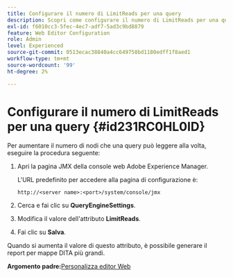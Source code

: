 ```yaml
---
title: Configurare il numero di LimitReads per una query
description: Scopri come configurare il numero di LimitReads per una query
exl-id: f6010cc3-5fec-4ec7-adf7-5ad3c9bd8879
feature: Web Editor Configuration
role: Admin
level: Experienced
source-git-commit: 0513ecac38840a4cc649758bd1180edff1f8aed1
workflow-type: tm+mt
source-wordcount: '99'
ht-degree: 2%

---
```


# Configurare il numero di LimitReads per una query {#id231RC0HL0ID}

Per aumentare il numero di nodi che una query può leggere alla volta, eseguire la procedura seguente:

1. Apri la pagina JMX della console web Adobe Experience Manager.

   L&#39;URL predefinito per accedere alla pagina di configurazione è:

   ```http
   http://<server name>:<port>/system/console/jmx
   ```

1. Cerca e fai clic su **QueryEngineSettings**.

1. Modifica il valore dell&#39;attributo **LimitReads**.

1. Fai clic su **Salva**.


Quando si aumenta il valore di questo attributo, è possibile generare il report per mappe DITA più grandi.

**Argomento padre:**&#x200B;[ Personalizza editor Web](conf-web-editor.md)
